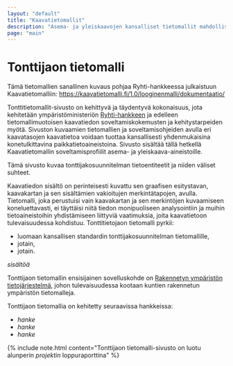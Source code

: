 ```yaml
---
layout: "default"
title: "Kaavatietomallit"
description: "Asema- ja yleiskaavojen kansalliset tietomallit mahdollistavat kaavatietovarantojen hyödyntämisen monipuolisesti ja tehokkaasti"
page: "main"
---
```

# Tonttijaon tietomalli

Tämä tietomallien sanallinen kuvaus pohjaa Ryhti-hankkeessa julkaistuun Kaavatietomalliin: https://kaavatietomalli.fi/1.0/looginenmalli/dokumentaatio/

Tonttitietomallit-sivusto on kehittyvä ja täydentyvä kokonaisuus, jota kehitetään ympäristöministeriön [Ryhti-hankkeen](https://ym.fi/fi/ryhti) ja edelleen tietomallimuotoisen kaavatiedon soveltamiskokemusten ja kehitystarpeiden myötä. Sivuston kuvaamien tietomallien ja soveltamisohjeiden avulla eri kaavatasojen kaavatietoa voidaan tuottaa kansallisesti yhdenmukaisina konetulkittavina paikkatietoaineistoina. Sivusto sisältää tällä hetkellä Kaavatietomallin soveltamisprofiilit asema- ja yleiskaava-aineistoille.

Tämä sivusto kuvaa tonttijakosuunnitelman tietoentiteetit ja niiden väliset suhteet. 

Kaavatiedon sisältö on perinteisesti kuvattu sen graafisen esitystavan, kaavakartan ja sen sisältämien vakioitujen merkintätapojen, avulla. Tietomalli, joka perustuisi vain kaavakartan ja sen merkintöjen kuvaamiseen koneluettavasti, ei täyttäisi niitä tiedon monipuoliseen analysointiin ja muihin tietoaineistoihin yhdistämiseen liittyviä vaatimuksia, joita kaavatietoon tulevaisuudessa kohdistuu. Tonttitietojaon tietomalli pyrkii:
* luomaan kansallisen standardin tonttijakosuunnitelman tietomallille, 
* jotain,
* jotain. 

_sisältöä_

Tonttijaon tietomallin ensisijainen sovelluskohde on [Rakennetyn ympäristön tietojärjestelmä](https://ym.fi/fi/ryhti), johon tulevaisuudessa kootaan kuntien rakennetun ympäristön tietomalleja. 

Tonttijaon tietomallia on kehitetty seuraavissa hankkeissa:
* _hanke_
* _hanke_
* _hanke_

{% include note.html content="Tonttijaon tietomalli-sivusto on luotu alunperin _projektin_ loppuraporttina" %}

